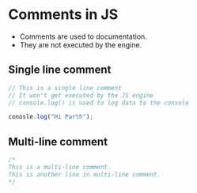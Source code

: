 # Comments in JS

- Comments are used to documentation.
- They are not executed by the engine.

## Single line comment

```js
// This is a single line comment
// It won't get executed by the JS engine
// console.log() is used to log data to the console

conosle.log("Hi Parth");
```

## Multi-line comment

```js
/*
This is a multi-line comment.
This is another line in multi-line comment.
*/
```
